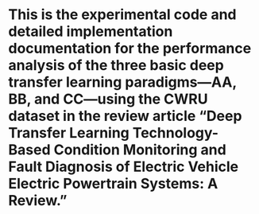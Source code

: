 # This is the experimental code and detailed implementation documentation for the performance analysis of the three basic deep transfer learning paradigms—AA, BB, and CC—using the CWRU dataset in the review article “Deep Transfer Learning Technology-Based Condition Monitoring and Fault Diagnosis of Electric Vehicle Electric Powertrain Systems: A Review.”
